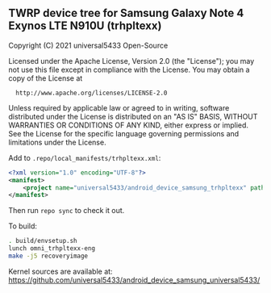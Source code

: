 ## TWRP device tree for Samsung Galaxy Note 4 Exynos LTE N910U (trhpltexx)

 Copyright (C) 2021 universal5433 Open-Source

 Licensed under the Apache License, Version 2.0 (the "License");
 you may not use this file except in compliance with the License.
 You may obtain a copy of the License at

      http://www.apache.org/licenses/LICENSE-2.0

 Unless required by applicable law or agreed to in writing, software
 distributed under the License is distributed on an "AS IS" BASIS,
 WITHOUT WARRANTIES OR CONDITIONS OF ANY KIND, either express or implied.
 See the License for the specific language governing permissions and
 limitations under the License.


Add to `.repo/local_manifests/trhpltexx.xml`:

```xml
<?xml version="1.0" encoding="UTF-8"?>
<manifest>
	<project name="universal5433/android_device_samsung_trhpltexx" path="device/samsung/trhpltexx" remote="github" revision="android-7.1" />
</manifest>
```

Then run `repo sync` to check it out.

To build:

```sh
. build/envsetup.sh
lunch omni_trhpltexx-eng
make -j5 recoveryimage
```

Kernel sources are available at: https://github.com/universal5433/android_device_samsung_universal5433/
